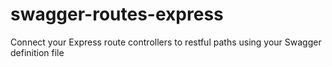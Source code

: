 # swagger-routes-express
Connect your Express route controllers to restful paths using your Swagger definition file
